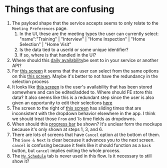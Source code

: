 # Things that are confusing

1. The payload shape that the service accepts seems to only relate to the `Meeting Preferences` page.
   1. In the UI, these are the meeting types the user can currently select: "name":"Training" | "Interview" | "Home Inspection" | "Home Selection" | "Home Visit"
   2. Is the data tied to a userId or some unique identifier?
   3. If so, where is that handled in the UI?
2. Where should this [daily availability](https://www.figma.com/file/kwUcXHYpKMHhuktdElLmmw/Calendaring-Home-Unite-Us-Copy?node-id=646%3A1031)be sent to in your service or another API?
3. For [this screen](https://www.figma.com/file/kwUcXHYpKMHhuktdElLmmw/Calendaring-Home-Unite-Us-Copy?node-id=855%3A8157) it seems that the user can select from the same options on this [this screen](https://www.figma.com/file/kwUcXHYpKMHhuktdElLmmw/Calendaring-Home-Unite-Us-Copy?node-id=830%3A6580). Maybe it's better to not have the redundancy in the selection process
4. It looks like [this screen](https://www.figma.com/file/kwUcXHYpKMHhuktdElLmmw/Calendaring-Home-Unite-Us-Copy?node-id=888%3A10536) is the user's availability that has been stored somewhere and can be edited/added to. Where should FE store this data? It also seems like this is a redundant step since the user is also given an opportunity to edit their selections [here](https://www.figma.com/file/kwUcXHYpKMHhuktdElLmmw/Calendaring-Home-Unite-Us-Copy?node-id=830%3A9161)
5. The screen to the right of [this screen](https://www.figma.com/file/kwUcXHYpKMHhuktdElLmmw/Calendaring-Home-Unite-Us-Copy?node-id=830%3A7894) has sliding times that are inconsistent with the dropdown behavior elsewhere in the app. I think we should treat those `From` and `To` time fields as dropdowns.
6. When should this [progress bar](https://www.figma.com/file/kwUcXHYpKMHhuktdElLmmw/Calendaring-Home-Unite-Us-Copy?node-id=855%3A8680) be shown? It's unclear form the mockups because it's only shown at steps 1, 3, and 6.
7. There are lots of screens that have `Cancel` option at the bottom of them. The `Save & Next` is clear because it advances you to the next screen. `cancel` is confusing because it feels like it should function as a `back` button, but `cancel` implies exiting the whole process.
8. The [`My Schedule`](https://www.figma.com/file/kwUcXHYpKMHhuktdElLmmw/Calendaring-Home-Unite-Us-Copy?node-id=855%3A8468) tab is never used in this flow. Is it necessary to still show it?
